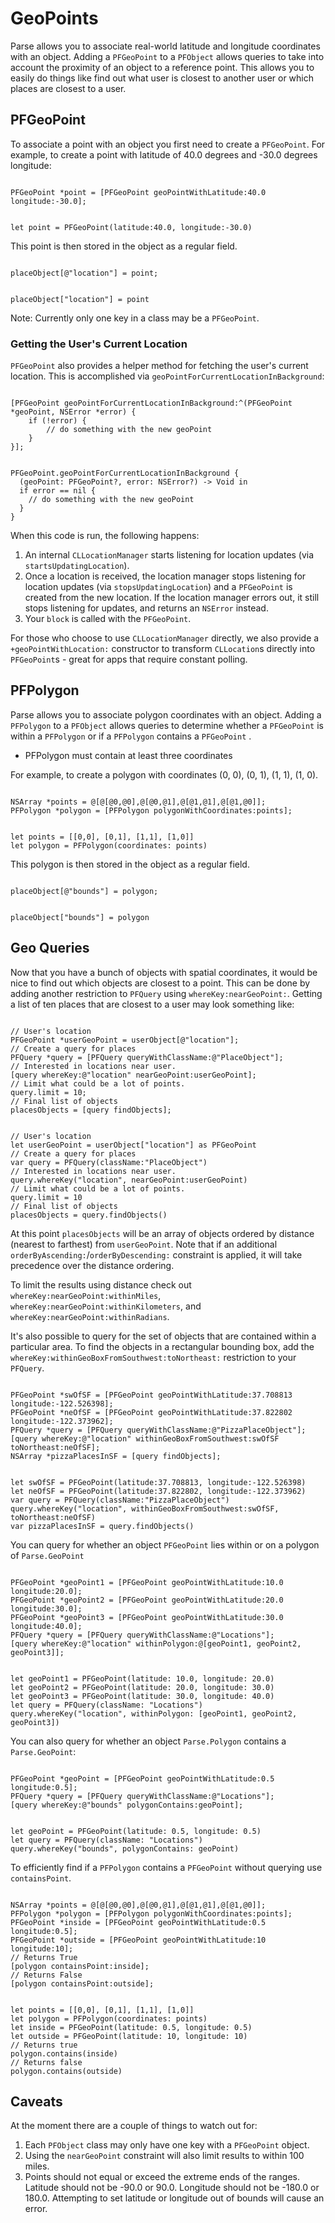 # GeoPoints

Parse allows you to associate real-world latitude and longitude coordinates with an object.  Adding a `PFGeoPoint` to a `PFObject` allows queries to take into account the proximity of an object to a reference point. This allows you to easily do things like find out what user is closest to another user or which places are closest to a user.

## PFGeoPoint

To associate a point with an object you first need to create a `PFGeoPoint`. For example, to create a point with latitude of 40.0 degrees and -30.0 degrees longitude:

<pre><code class="objectivec">
PFGeoPoint *point = [PFGeoPoint geoPointWithLatitude:40.0 longitude:-30.0];
</code></pre>
<pre><code class="swift">
let point = PFGeoPoint(latitude:40.0, longitude:-30.0)
</code></pre>

This point is then stored in the object as a regular field.

<pre><code class="objectivec">
placeObject[@"location"] = point;
</code></pre>
<pre><code class="swift">
placeObject["location"] = point
</code></pre>

Note: Currently only one key in a class may be a `PFGeoPoint`.

### Getting the User's Current Location

`PFGeoPoint` also provides a helper method for fetching the user's current location. This is accomplished via `geoPointForCurrentLocationInBackground`:

<pre><code class="objectivec">
[PFGeoPoint geoPointForCurrentLocationInBackground:^(PFGeoPoint *geoPoint, NSError *error) {
    if (!error) {
        // do something with the new geoPoint
    }
}];
</code></pre>
<pre><code class="swift">
PFGeoPoint.geoPointForCurrentLocationInBackground {
  (geoPoint: PFGeoPoint?, error: NSError?) -> Void in
  if error == nil {
    // do something with the new geoPoint
  }
}
</code></pre>

When this code is run, the following happens:

1.  An internal `CLLocationManager` starts listening for location updates (via `startsUpdatingLocation`).
2.  Once a location is received, the location manager stops listening for location updates (via `stopsUpdatingLocation`) and a `PFGeoPoint` is created from the new location. If the location manager errors out, it still stops listening for updates, and returns an `NSError` instead.
3.  Your `block` is called with the `PFGeoPoint`.

For those who choose to use `CLLocationManager` directly, we also provide a `+geoPointWithLocation:` constructor to transform `CLLocation`s directly into `PFGeoPoint`s - great for apps that require constant polling.

## PFPolygon

Parse allows you to associate polygon coordinates with an object.  Adding a `PFPolygon` to a `PFObject` allows queries to determine whether a `PFGeoPoint` is within a `PFPolygon` or if a `PFPolygon` contains a `PFGeoPoint` .

* PFPolygon must contain at least three coordinates

For example, to create a polygon with coordinates (0, 0), (0, 1), (1, 1), (1, 0).

<pre><code class="objectivec">
NSArray *points = @[@[@0,@0],@[@0,@1],@[@1,@1],@[@1,@0]];
PFPolygon *polygon = [PFPolygon polygonWithCoordinates:points];
</code></pre>
<pre><code class="swift">
let points = [[0,0], [0,1], [1,1], [1,0]]
let polygon = PFPolygon(coordinates: points)
</code></pre>

This polygon is then stored in the object as a regular field.

<pre><code class="objectivec">
placeObject[@"bounds"] = polygon;
</code></pre>
<pre><code class="swift">
placeObject["bounds"] = polygon
</code></pre>

## Geo Queries

Now that you have a bunch of objects with spatial coordinates, it would be nice to find out which objects are closest to a point. This can be done by adding another restriction to `PFQuery` using `whereKey:nearGeoPoint:`. Getting a list of ten places that are closest to a user may look something like:

<pre><code class="objectivec">
// User's location
PFGeoPoint *userGeoPoint = userObject[@"location"];
// Create a query for places
PFQuery *query = [PFQuery queryWithClassName:@"PlaceObject"];
// Interested in locations near user.
[query whereKey:@"location" nearGeoPoint:userGeoPoint];
// Limit what could be a lot of points.
query.limit = 10;
// Final list of objects
placesObjects = [query findObjects];
</code></pre>
<pre><code class="swift">
// User's location
let userGeoPoint = userObject["location"] as PFGeoPoint
// Create a query for places
var query = PFQuery(className:"PlaceObject")
// Interested in locations near user.
query.whereKey("location", nearGeoPoint:userGeoPoint)
// Limit what could be a lot of points.
query.limit = 10
// Final list of objects
placesObjects = query.findObjects()
</code></pre>

 At this point `placesObjects` will be an array of objects ordered by distance (nearest to farthest) from `userGeoPoint`. Note that if an additional `orderByAscending:`/`orderByDescending:` constraint is applied, it will take precedence over the distance ordering.

 To limit the results using distance check out `whereKey:nearGeoPoint:withinMiles`, `whereKey:nearGeoPoint:withinKilometers`, and `whereKey:nearGeoPoint:withinRadians`.

It's also possible to query for the set of objects that are contained within a particular area. To find the objects in a rectangular bounding box, add the `whereKey:withinGeoBoxFromSouthwest:toNortheast:` restriction to your `PFQuery`.

<pre><code class="objectivec">
PFGeoPoint *swOfSF = [PFGeoPoint geoPointWithLatitude:37.708813 longitude:-122.526398];
PFGeoPoint *neOfSF = [PFGeoPoint geoPointWithLatitude:37.822802 longitude:-122.373962];
PFQuery *query = [PFQuery queryWithClassName:@"PizzaPlaceObject"];
[query whereKey:@"location" withinGeoBoxFromSouthwest:swOfSF toNortheast:neOfSF];
NSArray *pizzaPlacesInSF = [query findObjects];
</code></pre>
<pre><code class="swift">
let swOfSF = PFGeoPoint(latitude:37.708813, longitude:-122.526398)
let neOfSF = PFGeoPoint(latitude:37.822802, longitude:-122.373962)
var query = PFQuery(className:"PizzaPlaceObject")
query.whereKey("location", withinGeoBoxFromSouthwest:swOfSF, toNortheast:neOfSF)
var pizzaPlacesInSF = query.findObjects()
</code></pre>

You can query for whether an object `PFGeoPoint` lies within or on a polygon of `Parse.GeoPoint`

<pre><code class="objectivec">
PFGeoPoint *geoPoint1 = [PFGeoPoint geoPointWithLatitude:10.0 longitude:20.0];
PFGeoPoint *geoPoint2 = [PFGeoPoint geoPointWithLatitude:20.0 longitude:30.0];
PFGeoPoint *geoPoint3 = [PFGeoPoint geoPointWithLatitude:30.0 longitude:40.0];
PFQuery *query = [PFQuery queryWithClassName:@"Locations"];
[query whereKey:@"location" withinPolygon:@[geoPoint1, geoPoint2, geoPoint3]];
</code></pre>
<pre><code class="swift">
let geoPoint1 = PFGeoPoint(latitude: 10.0, longitude: 20.0)
let geoPoint2 = PFGeoPoint(latitude: 20.0, longitude: 30.0)
let geoPoint3 = PFGeoPoint(latitude: 30.0, longitude: 40.0)
let query = PFQuery(className: "Locations")
query.whereKey("location", withinPolygon: [geoPoint1, geoPoint2, geoPoint3])
</code></pre>

You can also query for whether an object `Parse.Polygon` contains a `Parse.GeoPoint`:

<pre><code class="objectivec">
PFGeoPoint *geoPoint = [PFGeoPoint geoPointWithLatitude:0.5 longitude:0.5];
PFQuery *query = [PFQuery queryWithClassName:@"Locations"];
[query whereKey:@"bounds" polygonContains:geoPoint];
</code></pre>
<pre><code class="swift">
let geoPoint = PFGeoPoint(latitude: 0.5, longitude: 0.5)
let query = PFQuery(className: "Locations")
query.whereKey("bounds", polygonContains: geoPoint)
</code></pre>

To efficiently find if a `PFPolygon` contains a `PFGeoPoint` without querying use `containsPoint`.

<pre><code class="objectivec">
NSArray *points = @[@[@0,@0],@[@0,@1],@[@1,@1],@[@1,@0]];
PFPolygon *polygon = [PFPolygon polygonWithCoordinates:points];
PFGeoPoint *inside = [PFGeoPoint geoPointWithLatitude:0.5 longitude:0.5];
PFGeoPoint *outside = [PFGeoPoint geoPointWithLatitude:10 longitude:10];
// Returns True
[polygon containsPoint:inside];
// Returns False
[polygon containsPoint:outside];
</code></pre>
<pre><code class="swift">
let points = [[0,0], [0,1], [1,1], [1,0]]
let polygon = PFPolygon(coordinates: points)
let inside = PFGeoPoint(latitude: 0.5, longitude: 0.5)
let outside = PFGeoPoint(latitude: 10, longitude: 10)
// Returns true
polygon.contains(inside)
// Returns false
polygon.contains(outside)
</code></pre>

## Caveats

At the moment there are a couple of things to watch out for:

1.  Each `PFObject` class may only have one key with a `PFGeoPoint` object.
2.  Using the `nearGeoPoint` constraint will also limit results to within 100 miles.
3.  Points should not equal or exceed the extreme ends of the ranges. Latitude should not be -90.0 or 90.0. Longitude should not be -180.0 or 180.0. Attempting to set latitude or longitude out of bounds will cause an error.
